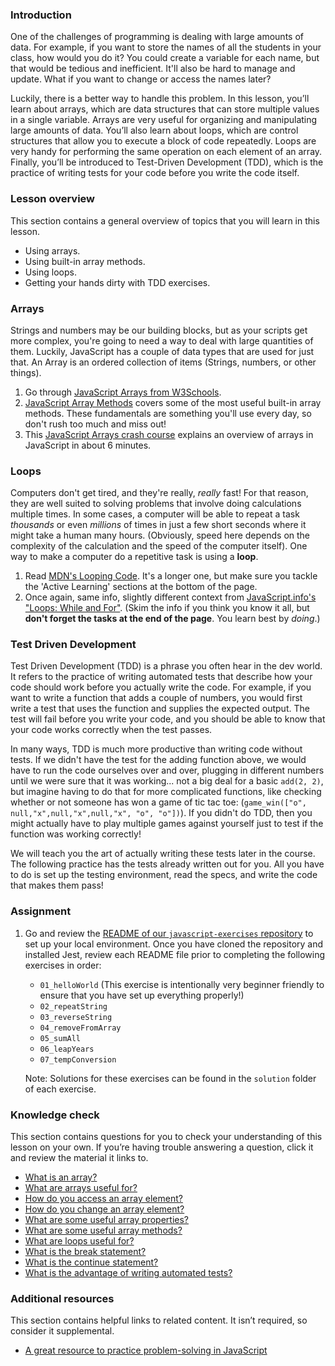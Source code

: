 ### Introduction

One of the challenges of programming is dealing with large amounts of data. For example, if you want to store the names of all the students in your class, how would you do it? You could create a variable for each name, but that would be tedious and inefficient. It'll also be hard to manage and update. What if you want to change or access the names later?

Luckily, there is a better way to handle this problem. In this lesson, you’ll learn about arrays, which are data structures that can store multiple values in a single variable. Arrays are very useful for organizing and manipulating large amounts of data. You’ll also learn about loops, which are control structures that allow you to execute a block of code repeatedly. Loops are very handy for performing the same operation on each element of an array. Finally, you’ll be introduced to Test-Driven Development (TDD), which is the practice of writing tests for your code before you write the code itself.

### Lesson overview

This section contains a general overview of topics that you will learn in this lesson.

- Using arrays.
- Using built-in array methods.
- Using loops.
- Getting your hands dirty with TDD exercises.

### Arrays

Strings and numbers may be our building blocks, but as your scripts get more complex, you're going to need a way to deal with large quantities of them. Luckily, JavaScript has a couple of data types that are used for just that. An Array is an ordered collection of items (Strings, numbers, or other things).

1. Go through [JavaScript Arrays from W3Schools](https://www.w3schools.com/js/js_arrays.asp).
1. [JavaScript Array Methods](https://www.w3schools.com/js/js_array_methods.asp) covers some of the most useful built-in array methods. These fundamentals are something you'll use every day, so don't rush too much and miss out!
1. This [JavaScript Arrays crash course](https://www.youtube.com/watch?v=7W4pQQ20nJg) explains an overview of arrays in JavaScript in about 6 minutes.

### Loops

Computers don't get tired, and they're really, *really* fast! For that reason, they are well suited to solving problems that involve doing calculations multiple times. In some cases, a computer will be able to repeat a task *thousands* or even *millions* of times in just a few short seconds where it might take a human many hours. \(Obviously, speed here depends on the complexity of the calculation and the speed of the computer itself\). One way to make a computer do a repetitive task is using a **loop**.

1. Read [MDN's Looping Code](https://developer.mozilla.org/en-US/docs/Learn/JavaScript/Building_blocks/Looping_code). It's a longer one, but make sure you tackle the 'Active Learning' sections at the bottom of the page.
1. Once again, same info, slightly different context from [JavaScript.info's "Loops: While and For"](http://javascript.info/while-for). \(Skim the info if you think you know it all, but **don't forget the tasks at the end of the page**. You learn best by *doing*.\)

### Test Driven Development

Test Driven Development \(TDD\) is a phrase you often hear in the dev world. It refers to the practice of writing automated tests that describe how your code should work before you actually write the code. For example, if you want to write a function that adds a couple of numbers, you would first write a test that uses the function and supplies the expected output. The test will fail before you write your code, and you should be able to know that your code works correctly when the test passes.

In many ways, TDD is much more productive than writing code without tests. If we didn't have the test for the adding function above, we would have to run the code ourselves over and over, plugging in different numbers until we were sure that it was working... not a big deal for a basic `add(2, 2)`, but imagine having to do that for more complicated functions, like checking whether or not someone has won a game of tic tac toe: \(`game_win(["o", null,"x",null,"x",null,"x", "o", "o"])`). If you didn't do TDD, then you might actually have to play multiple games against yourself just to test if the function was working correctly!

We will teach you the art of actually writing these tests later in the course. The following practice has the tests already written out for you. All you have to do is set up the testing environment, read the specs, and write the code that makes them pass!

### Assignment

<div class="lesson-content__panel" markdown="1">

1. Go and review the [README of our `javascript-exercises` repository](https://github.com/TheOdinProject/javascript-exercises#readme) to set up your local environment. Once you have cloned the repository and installed Jest, review each README file prior to completing the following exercises in order:
    - `01_helloWorld` (This exercise is intentionally very beginner friendly to ensure that you have set up everything properly!)
    - `02_repeatString`
    - `03_reverseString`
    - `04_removeFromArray`
    - `05_sumAll`
    - `06_leapYears`
    - `07_tempConversion`

    Note: Solutions for these exercises can be found in the `solution` folder of each exercise.

</div>

### Knowledge check

This section contains questions for you to check your understanding of this lesson on your own. If you’re having trouble answering a question, click it and review the material it links to.

- [What is an array?](https://www.w3schools.com/js/js_arrays.asp)
- [What are arrays useful for?](https://www.w3schools.com/js/js_arrays.asp)
- [How do you access an array element?](https://www.w3schools.com/js/js_arrays.asp)
- [How do you change an array element?](https://www.w3schools.com/js/js_arrays.asp)
- [What are some useful array properties?](https://www.w3schools.com/js/js_arrays.asp)
- [What are some useful array methods?](https://www.w3schools.com/js/js_array_methods.asp)
- [What are loops useful for?](https://developer.mozilla.org/en-US/docs/Learn/JavaScript/Building_blocks/Looping_code#why_bother)
- [What is the break statement?](https://developer.mozilla.org/en-US/docs/Learn/JavaScript/Building_blocks/Looping_code#exiting_loops_with_break)
- [What is the continue statement?](https://developer.mozilla.org/en-US/docs/Learn/JavaScript/Building_blocks/Looping_code#skipping_iterations_with_continue)
- [What is the advantage of writing automated tests?](#test-driven-development)

### Additional resources

This section contains helpful links to related content. It isn’t required, so consider it supplemental.

- [A great resource to practice problem-solving in JavaScript](https://www.codewars.com/)
